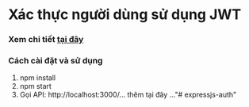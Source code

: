 # Xác thực người dùng sử dụng JWT

### Xem chi tiết [tại đây](https://viblo.asia/p/authentication-trong-nodejs-su-dung-jwt-YWOZraQvKQ0)

### Cách cài đặt và sử dụng
1. npm install
2. npm start
3. Gọi API: http://localhost:3000/... thêm tại đây ..."# expressjs-auth" 
